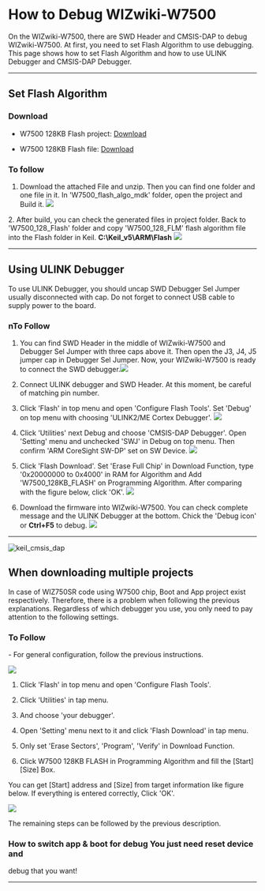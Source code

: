 # How to Debug WIZwiki-W7500

On the WIZwiki-W7500, there are SWD Header and CMSIS-DAP to debug
WIZwiki-W7500. At first, you need to set Flash Algorithm to use
debugging. This page shows how to set Flash Algorithm and how to use
ULINK Debugger and CMSIS-DAP Debugger.

---


## Set Flash Algorithm

### Download

  * W7500 128KB Flash project: [Download](/img/products/w7500/overview/w7500_128kb_flash.zip)

  * W7500 128KB Flash file: [Download](/img/products/w7500/overview/w7500_128_flm.zip)


### To follow

1. Download the attached File and unzip. Then you can find one folder
and one file in it. In 'W7500\_flash\_algo\_mdk' folder, open the
project and Build it.
![](/img/products/w7500/overview/flash_set.jpg)

2\. After build, you can check the generated files in project folder.
Back to 'W7500\_128\_Flash' folder and copy 'W7500\_128\_FLM' flash
algorithm file into the Flash folder in Keil.
**C:\\Keil\_v5\\ARM\\Flash**
![](/img/products/w7500/overview/set_flash_algo2.png)

---


## Using ULINK Debugger

To use ULINK Debugger, you should uncap SWD Debugger Sel Jumper usually
disconnected with cap. Do not forget to connect USB cable to supply
power to the board.

### nTo Follow

1. You can find SWD Header in the middle of WIZwiki-W7500 and Debugger
Sel Jumper with three caps above it. Then open the J3, J4, J5 jumper cap
in Debugger Sel Jumper. Now, your WIZwiki-W7500 is ready to connect the
SWD
debugger.![](/img/products/w7500/overview/swd_header_debugger_jumper.png)

2. Connect ULINK debugger and SWD Header. At this moment, be careful of
matching pin number.

1. Click 'Flash' in top menu and open 'Configure Flash Tools'. Set
'Debug' on top menu with choosing 'ULINK2/ME Cortex Debugger'.
![](/img/products/w7500/overview/ulink_set1.jpg)

2. Click 'Utilities' next Debug and choose 'CMSIS-DAP Debugger'. Open
'Setting' menu and unchecked 'SWJ' in Debug on top menu. Then confirm
'ARM CoreSight SW-DP' set on SW Device.
![](/img/products/w7500/overview/ulink_set2.jpg)
3. Click 'Flash Download'. Set 'Erase Full Chip' in Download Function,
type '0x20000000 to 0x4000' in RAM for Algorithm and Add
'W7500\_128KB\_FLASH' on Programming Algorithm. After comparing with the
figure below, click 'OK'.
![](/img/products/w7500/overview/ulink_set3-1.jpg)

4. Download the firmware into WIZwiki-W7500. You can check complete
message and the ULINK Debugger at the bottom. Chick the 'Debug icon' or
**Ctrl+F5** to debug.
![](/img/products/w7500/overview/ulink_set4.jpg)

---

![keil\_cmsis\_dap](/page\>products/wizwiki_w7500/start_getting_started/write_firmware/keil_cmsis_dap)



## When downloading multiple projects

In case of WIZ750SR code using W7500 chip, Boot and App project exist
respectively. Therefore, there is a problem when following the previous
explanations. Regardless of which debugger you use, you only need to pay
attention to the following settings.


### To Follow

\- For general configuration, follow the previous instructions.

![](/img/products/w7500/overview/cmsis_debug_multi_project_1.png)

1. Click 'Flash' in top menu and open 'Configure Flash Tools'.

2. Click 'Utilities' in tap menu.

3. And choose 'your debugger'.

4. Open 'Setting' menu next to it and click 'Flash Download' in tap
menu.

5. Only set 'Erase Sectors', 'Program', 'Verify' in Download Function.

6. Click W7500 128KB FLASH in Programming Algorithm and fill the
[Start] [Size] Box.


 You can get [Start] address and [Size] from target information like figure below.
 If everything is entered correctly, Click 'OK'.

![](/img/products/w7500/overview/cmsis_debug_target_info.png)

The remaining steps can be followed by the previous description.


### How to switch app & boot for debug You just need reset device and
debug that you want!

---
